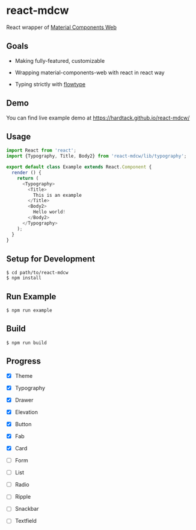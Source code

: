 react-mdcw
==========

React wrapper of [Material Components Web](
https://github.com/material-components/material-components-web)

Goals
-----

*  Making fully-featured, customizable

*  Wrapping material-components-web with react in react way

*  Typing strictly with [flowtype](https://flowtype.org)

Demo
----

You can find live example demo at https://hardtack.github.io/react-mdcw/

Usage
-----

``` javascript
import React from 'react';
import {Typography, Title, Body2} from 'react-mdcw/lib/typography';

export default class Example extends React.Component {
  render () {
    return (
      <Typography>
        <Title>
          This is an example
        </Title>
        <Body2>
          Hello world!
        </Body2>
      </Typography>
    );
  }
}
```

Setup for Development
---------------------

``` shell
$ cd path/to/react-mdcw
$ npm install
```

Run Example
-----------

``` shell
$ npm run example
```

Build
-----

``` shell
$ npm run build
```

Progress
--------

- [x] Theme

- [x] Typography

- [x] Drawer

- [x] Elevation

- [x] Button

- [x] Fab

- [x] Card

- [ ] Form

- [ ] List

- [ ] Radio

- [ ] Ripple

- [ ] Snackbar

- [ ] Textfield

